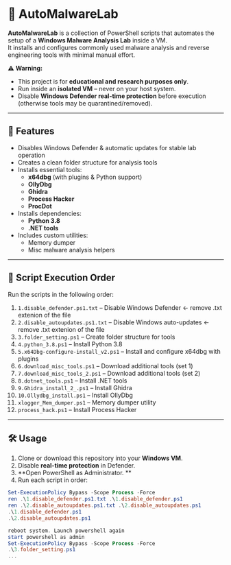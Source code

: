 # 🧪 AutoMalwareLab  

**AutoMalwareLab** is a collection of PowerShell scripts that automates the setup of a **Windows Malware Analysis Lab** inside a VM.  
It installs and configures commonly used malware analysis and reverse engineering tools with minimal manual effort.  

⚠️ **Warning:**  
- This project is for **educational and research purposes only**.  
- Run inside an **isolated VM** – never on your host system.  
- Disable **Windows Defender real-time protection** before execution (otherwise tools may be quarantined/removed).  

---

## 🚀 Features  

- Disables Windows Defender & automatic updates for stable lab operation  
- Creates a clean folder structure for analysis tools  
- Installs essential tools:  
  - **x64dbg** (with plugins & Python support)  
  - **OllyDbg**  
  - **Ghidra**  
  - **Process Hacker**  
  - **ProcDot**  
- Installs dependencies:  
  - **Python 3.8**  
  - **.NET tools**  
- Includes custom utilities:  
  - Memory dumper  
  - Misc malware analysis helpers  

---

## 📜 Script Execution Order  

Run the scripts in the following order:  

1. `1.disable_defender.ps1.txt` – Disable Windows Defender  <- remove .txt extenion of the file
2. `2.disable_autoupdates.ps1.txt` – Disable Windows auto-updates   <-  remove .txt extenion of the file
3. `3.folder_setting.ps1` – Create folder structure for tools  
4. `4.python_3.8.ps1` – Install Python 3.8  
5. `5.x64Dbg-configure-install_v2.ps1` – Install and configure x64dbg with plugins  
6. `6.download_misc_tools.ps1` – Download additional tools (set 1)  
7. `7.download_misc_tools_2.ps1` – Download additional tools (set 2)  
8. `8.dotnet_tools.ps1` – Install .NET tools  
9. `9.Ghidra_install_2_.ps1` – Install Ghidra  
10. `10.Ollydbg_install.ps1` – Install OllyDbg  
11. `xlogger_Mem_dumper.ps1` – Memory dumper utility  
12. `process_hack.ps1` – Install Process Hacker  

---

## 🛠️ Usage  

1. Clone or download this repository into your **Windows VM**.  
2. Disable **real-time protection** in Defender.  
3. **Open PowerShell as Administrator. ** 
4. Run each script in order:  

```powershell as admin
Set-ExecutionPolicy Bypass -Scope Process -Force
ren .\1.disable_defender.ps1.txt .\1.disable_defender.ps1
ren .\2.disable_autoupdates.ps1.txt .\2.disable_autoupdates.ps1
.\1.disable_defender.ps1
.\2.disable_autoupdates.ps1

reboot system. Launch powershell again
start powershell as admin
Set-ExecutionPolicy Bypass -Scope Process -Force
.\3.folder_setting.ps1
...


